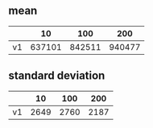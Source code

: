 ## mean
| |10|100|200|
|---|---|---|---|
|v1|637101|842511|940477|
## standard deviation
| |10|100|200|
|---|---|---|---|
|v1|2649|2760|2187|
